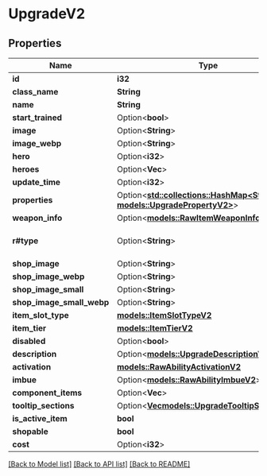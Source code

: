 # UpgradeV2

## Properties

Name | Type | Description | Notes
------------ | ------------- | ------------- | -------------
**id** | **i32** |  | 
**class_name** | **String** |  | 
**name** | **String** |  | 
**start_trained** | Option<**bool**> |  | [optional]
**image** | Option<**String**> |  | [optional]
**image_webp** | Option<**String**> |  | [optional]
**hero** | Option<**i32**> |  | [optional]
**heroes** | Option<**Vec<i32>**> |  | [optional]
**update_time** | Option<**i32**> |  | [optional]
**properties** | Option<[**std::collections::HashMap<String, models::UpgradePropertyV2>**](UpgradePropertyV2.md)> |  | [optional]
**weapon_info** | Option<[**models::RawItemWeaponInfoV2**](RawItemWeaponInfoV2.md)> |  | [optional]
**r#type** | Option<**String**> |  | [optional][default to upgrade]
**shop_image** | Option<**String**> |  | [optional]
**shop_image_webp** | Option<**String**> |  | [optional]
**shop_image_small** | Option<**String**> |  | [optional]
**shop_image_small_webp** | Option<**String**> |  | [optional]
**item_slot_type** | [**models::ItemSlotTypeV2**](ItemSlotTypeV2.md) |  | 
**item_tier** | [**models::ItemTierV2**](ItemTierV2.md) |  | 
**disabled** | Option<**bool**> |  | [optional]
**description** | Option<[**models::UpgradeDescriptionV2**](UpgradeDescriptionV2.md)> |  | [optional]
**activation** | [**models::RawAbilityActivationV2**](RawAbilityActivationV2.md) |  | 
**imbue** | Option<[**models::RawAbilityImbueV2**](RawAbilityImbueV2.md)> |  | [optional]
**component_items** | Option<**Vec<String>**> |  | [optional]
**tooltip_sections** | Option<[**Vec<models::UpgradeTooltipSectionV2>**](UpgradeTooltipSectionV2.md)> |  | [optional]
**is_active_item** | **bool** |  | [readonly]
**shopable** | **bool** |  | [readonly]
**cost** | Option<**i32**> |  | 

[[Back to Model list]](../README.md#documentation-for-models) [[Back to API list]](../README.md#documentation-for-api-endpoints) [[Back to README]](../README.md)


